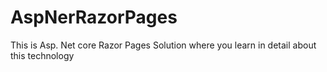 # AspNerRazorPages
 This is Asp. Net core Razor Pages Solution where you learn in detail about this technology
